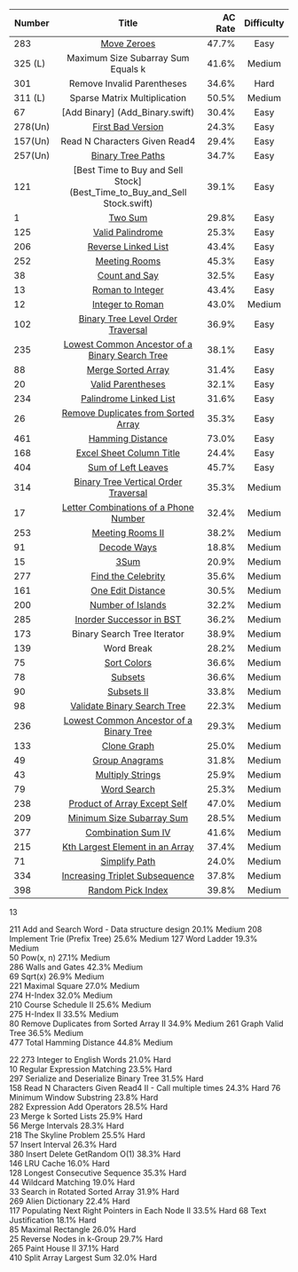 
| Number | Title                              | AC Rate | Difficulty |
| ------ |:----------------------------------:| -------:|:----------:|
| 283    | [Move Zeroes](Move_Zeroes.swift)   | 47.7%   |    Easy    |   
| 325 (L)|  Maximum Size Subarray Sum Equals k| 41.6%   |   Medium   | 
| 301    |    Remove Invalid Parentheses      | 34.6%   |    Hard    |    
| 311 (L)| Sparse Matrix Multiplication       | 50.5%   |   Medium   |  
|67      | [Add Binary] (Add_Binary.swift)    | 30.4%   |    Easy    |      
|278(Un) |[First Bad Version](First_Bad_Version.swift)|  24.3%  |    Easy    | 
|157(Un) | Read N Characters Given Read4              |  29.4%  |    Easy    |
|257(Un) |[Binary Tree Paths](Binary_Tree_Paths.swift)|  34.7%  |    Easy    |
|121     |[Best Time to Buy and Sell Stock](Best_Time_to_Buy_and_Sell Stock.swift)|39.1%|Easy|      
|1       |[Two Sum](Two_Sum.swift)       | 29.8%      |  Easy |       
|125     |   [Valid Palindrome](Valid_Palindrome.swift)|   25.3%   | Easy |
|206     |   [Reverse Linked List](Reverse_Linked_List.swift) |43.4% | Easy |  
|252     |   [Meeting Rooms](Meeting_Rooms.swift)        | 45.3%    |    Easy| 
|38      |   [Count and Say](Count_and_Say.swift)        |32.5%    |    Easy  |
|13      | [Roman to Integer](Roman_to_Integer.swift)  |43.4%  |   Easy | 
|12      | [Integer to Roman](Integer_to_Roman.swift) |43.0%   | Medium |      |28      |  [Implement strStr()](strStr.swift)        |26.9%       |Easy|      
|102     |[Binary Tree Level Order Traversal](Binary_Tree_Level_Order_Traversal.swift) |36.9% |Easy|        
|235     |[Lowest Common Ancestor of a Binary Search Tree](Lowest_Common_Ancestor_of_a_Binary_Search_Tree.swift)| 38.1%   | Easy  |
|88      |[Merge Sorted Array](Merge_Sorted_Array.swift) |31.4%  |Easy   |   
|20      |[Valid Parentheses](Valid_Parentheses.swift)   | 32.1% | Easy |     
|234     |[Palindrome Linked List](Palindrome_Linked_List.swift) |31.6% |Easy|
|26|[Remove Duplicates from Sorted Array](Remove_Duplicates_from_Sorted_Array.swift)  |35.3%|Easy|        
|461     |[Hamming Distance](Hamming_Distance.swift) | 73.0%  |Easy |       
|168     |[Excel Sheet Column Title](Excel_Sheet_Column_Title.swift)| 24.4%   |Easy|        
|404     |[Sum of Left Leaves](Sum_of_Left_Leaves.swift)| 45.7% | Easy |
|314     |[Binary Tree Vertical Order Traversal](Binary_Tree_Vertical_Order_Traversal.swift)|35.3% |Medium| 
|17  |[Letter Combinations of a Phone Number](Letter_Combinations_of_a_Phone_Number.swift)|32.4%|Medium|
|253  |[Meeting Rooms II]()|38.2%|Medium|
|91   |[Decode Ways](Decode_Ways.swift) | 18.8%  |      Medium |
|15   |[3Sum](3Sum.swift)   | 20.9% | Medium |       
|277  |[Find the Celebrity](Find_the_Celebrity.swift)| 35.6% | Medium |
|161  |[One Edit Distance](One_Edit_Distance.swift) | 30.5%  | Medium |
|200  |[Number of Islands](Number_of_Islands.swift)| 32.2% | Medium |
|285|[Inorder Successor in BST](Inorder_Successor_in_BST.swift)|36.2%| Medium| |341 |[Flatten Nested List Iterator](Flatten_Nested_List_Iterator.swift)|38.6%|Medium |
| 173 |       Binary Search Tree Iterator  |      38.9% |       Medium |     
|  139  |      Word Break  |      28.2%   |     Medium   |
|75 |[Sort Colors](Sort_Colors.swift)        |36.6%        |Medium  |
|78 |[Subsets](Subsets.swift)|36.6%|Medium |
|90|[Subsets II](Subsets_II.swift)|33.8%|Medium|        
|98|[Validate Binary Search Tree](Validate_Binary_Search_Tree.swift)        |22.3%        |Medium|   
|236|[Lowest Common Ancestor of a Binary Tree](Lowest_Common_Ancestor_of_a_Binary_Tree.swift)|29.3%|Medium| 
|133|[Clone Graph](Clone_Graph.swift)|25.0%|Medium|        
|49|[Group Anagrams](Group_Anagrams.swift)|31.8%|Medium|        
|43|[Multiply Strings](Multiply_Strings.swift)|25.9%|Medium|     
|79|[Word Search](Word_Search.swift)|25.3%|Medium|
|238|[Product of Array Except Self](Product_of_Array_Except_Self.swift)        |47.0%|Medium|
|209|[Minimum Size Subarray Sum](Minimum_Size_Subarray_Sum.swift)|28.5%|Medium|        
|377|[Combination Sum IV](Combination_Sum_IV.swift)|41.6%|Medium|      
|215|[Kth Largest Element in an Array](Kth_Largest_Element_in_an_Array.swift)        |37.4%|Medium|
|71|[Simplify Path](Simplify_Path.swift)|24.0%|Medium|        
|334|[Increasing Triplet Subsequence](Increasing_Triplet_Subsequence.swift)|37.8%|Medium|
|398|[Random Pick Index](Random_Pick_Index.swift)|39.8%|Medium|



13

211        Add and Search Word - Data structure design     20.1%        Medium
208        Implement Trie (Prefix Tree)        25.6%        Medium
127        Word Ladder        19.3%        Medium        
50        Pow(x, n)        27.1%        Medium        
286        Walls and Gates         42.3%        Medium        
69        Sqrt(x)        26.9%        Medium        
221        Maximal Square        27.0%        Medium        
274        H-Index        32.0%        Medium        
210        Course Schedule II        25.6%        Medium    
275        H-Index II        33.5%        Medium        
80        Remove Duplicates from Sorted Array II        34.9%        Medium
261        Graph Valid Tree         36.5%        Medium      
477        Total Hamming Distance        44.8%        Medium 


22
273        Integer to English Words        21.0%        Hard        
10        Regular Expression Matching        23.5%        Hard        
297        Serialize and Deserialize Binary Tree        31.5%        Hard     
158        Read N Characters Given Read4 II - Call multiple times 24.3%  Hard 
76        Minimum Window Substring        23.8%        Hard        
282        Expression Add Operators        28.5%        Hard        
23        Merge k Sorted Lists        25.9%        Hard        
56        Merge Intervals        28.3%        Hard        
218        The Skyline Problem        25.5%        Hard        
57        Insert Interval        26.3%        Hard             
380        Insert Delete GetRandom O(1)        38.3%        Hard        
146        LRU Cache        16.0%        Hard                
128        Longest Consecutive Sequence        35.3%        Hard        
44        Wildcard Matching        19.0%        Hard        
33        Search in Rotated Sorted Array        31.9%        Hard        
269        Alien Dictionary         22.4%        Hard        
117        Populating Next Right Pointers in Each Node II    33.5%        Hard
68        Text Justification        18.1%        Hard            
85        Maximal Rectangle        26.0%        Hard        
25        Reverse Nodes in k-Group        29.7%        Hard        
265        Paint House II         37.1%        Hard          
410        Split Array Largest Sum        32.0%        Hard        
